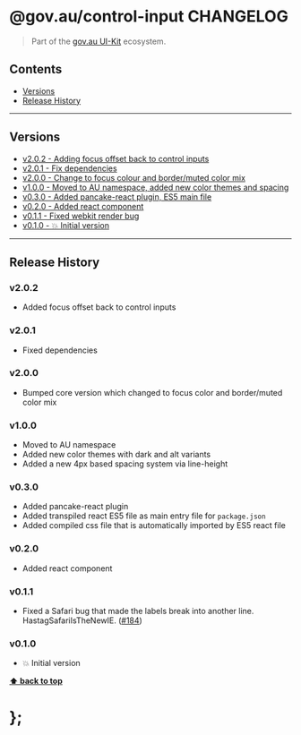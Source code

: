 @gov.au/control-input CHANGELOG
======================

> Part of the [gov.au UI-Kit](https://github.com/govau/uikit/) ecosystem.


## Contents

* [Versions](#install)
* [Release History](#release-history)


----------------------------------------------------------------------------------------------------------------------------------------------------------------


## Versions

* [v2.0.2 - Adding focus offset back to control inputs ](#v202)
* [v2.0.1 - Fix dependencies ](#v201)
* [v2.0.0 - Change to focus colour and border/muted color mix](#v200)
* [v1.0.0 - Moved to AU namespace, added new color themes and spacing](#v100)
* [v0.3.0 - Added pancake-react plugin, ES5 main file](#v030)
* [v0.2.0 - Added react component](#v020)
* [v0.1.1 - Fixed webkit render bug](#v011)
* [v0.1.0 - 💥 Initial version](#v010)


----------------------------------------------------------------------------------------------------------------------------------------------------------------


## Release History

### v2.0.2

- Added focus offset back to control inputs


### v2.0.1

- Fixed dependencies


### v2.0.0

- Bumped core version which changed to focus color and border/muted color mix


### v1.0.0

- Moved to AU namespace
- Added new color themes with dark and alt variants
- Added a new 4px based spacing system via line-height


### v0.3.0

- Added pancake-react plugin
- Added transpiled react ES5 file as main entry file for `package.json`
- Added compiled css file that is automatically imported by ES5 react file


### v0.2.0

- Added react component


### v0.1.1

- Fixed a Safari bug that made the labels break into another line. HastagSafariIsTheNewIE. ([#184](https://github.com/govau/uikit/issues/184))


### v0.1.0

- 💥 Initial version


**[⬆ back to top](#contents)**


# };
